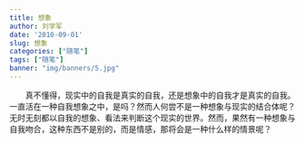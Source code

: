 ```yaml
---
title: 想象
author: 刘学军
date: '2010-09-01'
slug: 想象
categories: ["随笔"]
tags: ["随笔"]
banner: "img/banners/5.jpg"
---
```


&emsp;&emsp;真不懂得，现实中的自我是真实的自我，还是想象中的自我才是真实的自我。一直活在一种自我想象之中，是吗？然而人何尝不是一种想象与现实的结合体呢？无时无刻都以自我的想象、看法来判断这个现实的世界。然而，果然有一种想象与自我吻合，这种东西不是别的，而是情感，那将会是一种什么样的情景呢？
